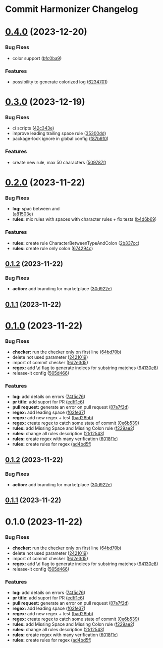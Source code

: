# Commit Harmonizer Changelog

# [0.4.0](https://github.com/aisevim/commit-harmonizer-action/compare/v0.3.0...v0.4.0) (2023-12-20)


### Bug Fixes

* color support ([bfc0ba9](https://github.com/aisevim/commit-harmonizer-action/commit/bfc0ba9a7d89d3905b585052555b29bd9c96804e))


### Features

* possibility to generate colorized log ([6234701](https://github.com/aisevim/commit-harmonizer-action/commit/62347014a12c6803a2f8f0e07fec369a887e10ca))

# [0.3.0](https://github.com/aisevim/commit-harmonizer-action/compare/v0.2.0...v0.3.0) (2023-12-19)


### Bug Fixes

* ci scripts ([42c343e](https://github.com/aisevim/commit-harmonizer-action/commit/42c343e6ea0603f688988fdec3ef71709321f932))
* improve leading trailing space rule ([35300dd](https://github.com/aisevim/commit-harmonizer-action/commit/35300dde2fc300be4de310e59860ea3b0c1324fd))
* package-lock ignore in global config ([f87b9f0](https://github.com/aisevim/commit-harmonizer-action/commit/f87b9f093b6b009d1c24fde6461ddb82707bfc43))


### Features

* create new rule, max 50 characters ([509787f](https://github.com/aisevim/commit-harmonizer-action/commit/509787f8e21a87477c660e9c59f7b653b70e10db))

# [0.2.0](https://github.com/aisevim/conventional-commits-action/compare/0.1.2...v0.2.0) (2023-11-22)


### Bug Fixes

* **log:** spac between <body> and <footer> ([a81503e](https://github.com/aisevim/conventional-commits-action/commit/a81503e2b018c16638a8c886917f2736855efaca))
* **rules:** mix rules with spaces with character rules + fix tests ([b4d6b69](https://github.com/aisevim/conventional-commits-action/commit/b4d6b69d6488e9e6514e4771adb9e9b7a94fbc8f))


### Features

* **rules:** create rule CharacterBetweenTypeAndColon ([2b337cc](https://github.com/aisevim/conventional-commits-action/commit/2b337cca28e1b4438b4aaeb14e217653af0205dc))
* **rules:** create rule only colon ([674294c](https://github.com/aisevim/conventional-commits-action/commit/674294c326d7fa7b7d2bc8883880d76e2edc68d9))



## [0.1.2](https://github.com/aisevim/conventional-commits-action/compare/0.1.1...0.1.2) (2023-11-22)


### Bug Fixes

* **action:** add branding for marketplace ([30d922e](https://github.com/aisevim/conventional-commits-action/commit/30d922e7e97c67a2194b371775ad41f63e46ebb8))



## [0.1.1](https://github.com/aisevim/conventional-commits-action/compare/0.1.0...0.1.1) (2023-11-22)



# [0.1.0](https://github.com/aisevim/conventional-commits-action/compare/07a7f2daab402aaeefcd3fe0352e2d8842dbaa85...0.1.0) (2023-11-22)


### Bug Fixes

* **checker:** run the checker only on first line ([64bd70b](https://github.com/aisevim/conventional-commits-action/commit/64bd70b9f6a5f032d55ebdcf6beff973df8e956b))
* delete not used parameter ([2421019](https://github.com/aisevim/conventional-commits-action/commit/2421019be9ac2abeaa400f9e28a6ad1723ad6039))
* import of commit checker ([9d2e3d5](https://github.com/aisevim/conventional-commits-action/commit/9d2e3d58df133ee9b1709e0dc0f8f36ff0794df0))
* **regex:** add \d flag to generate indices for substring matches ([94130e8](https://github.com/aisevim/conventional-commits-action/commit/94130e831494b2e90b432cee11178a9c56af87d5))
* release-it config ([505d466](https://github.com/aisevim/conventional-commits-action/commit/505d4662eb341c9719b2905b6e3e451fe9eeb7c7))


### Features

* **log:** add details on errors ([74f5c76](https://github.com/aisevim/conventional-commits-action/commit/74f5c7682caacfff40d15b538b94acf07ddb4ec0))
* **pr title:** add suport for PR ([edff1c6](https://github.com/aisevim/conventional-commits-action/commit/edff1c6f9e7fece5d4fe91eb84148c9d551ec63c))
* **pull request:** generate an error on pull request ([07a7f2d](https://github.com/aisevim/conventional-commits-action/commit/07a7f2daab402aaeefcd3fe0352e2d8842dbaa85))
* **regex:** add leading space ([f03fe37](https://github.com/aisevim/conventional-commits-action/commit/f03fe3778349bf35181fb06a0171d96b70168a14))
* **regex:** add new regex + test ([bad28bb](https://github.com/aisevim/conventional-commits-action/commit/bad28bb6bb1c98dcfe8ca559c094037178fc3f22))
* **regex:** create regex to catch some state of commit ([0e6b539](https://github.com/aisevim/conventional-commits-action/commit/0e6b539d4d9327985127d79ddd1a65ca7b5113e2))
* **rules:** add Missing Space and Missing Colon rule ([f229ae2](https://github.com/aisevim/conventional-commits-action/commit/f229ae23b7b0bec28b14a7185dccb2dc77ea553a))
* **rules:** change all rules description ([2512543](https://github.com/aisevim/conventional-commits-action/commit/2512543c41a91ab25c17f35694c24fd957f20a03))
* **rules:** create regex with many verification ([6018f1c](https://github.com/aisevim/conventional-commits-action/commit/6018f1c4d4aab9759b45258e723113f5b374e700))
* **rules:** create rules for regex ([ad4bd5f](https://github.com/aisevim/conventional-commits-action/commit/ad4bd5f1f04e10c1f706711ccd1f3e758a7de494))

## [0.1.2](https://github.com/aisevim/conventional-commits-action/compare/0.1.1...0.1.2) (2023-11-22)


### Bug Fixes

* **action:** add branding for marketplace ([30d922e](https://github.com/aisevim/conventional-commits-action/commit/30d922e7e97c67a2194b371775ad41f63e46ebb8))

## [0.1.1](https://github.com/aisevim/conventional-commits-action/compare/0.1.0...0.1.1) (2023-11-22)

# 0.1.0 (2023-11-22)


### Bug Fixes

* **checker:** run the checker only on first line ([64bd70b](https://github.com/aisevim/conventional-commits-action/commit/64bd70b9f6a5f032d55ebdcf6beff973df8e956b))
* delete not used parameter ([2421019](https://github.com/aisevim/conventional-commits-action/commit/2421019be9ac2abeaa400f9e28a6ad1723ad6039))
* import of commit checker ([9d2e3d5](https://github.com/aisevim/conventional-commits-action/commit/9d2e3d58df133ee9b1709e0dc0f8f36ff0794df0))
* **regex:** add \d flag to generate indices for substring matches ([94130e8](https://github.com/aisevim/conventional-commits-action/commit/94130e831494b2e90b432cee11178a9c56af87d5))
* release-it config ([505d466](https://github.com/aisevim/conventional-commits-action/commit/505d4662eb341c9719b2905b6e3e451fe9eeb7c7))


### Features

* **log:** add details on errors ([74f5c76](https://github.com/aisevim/conventional-commits-action/commit/74f5c7682caacfff40d15b538b94acf07ddb4ec0))
* **pr title:** add suport for PR ([edff1c6](https://github.com/aisevim/conventional-commits-action/commit/edff1c6f9e7fece5d4fe91eb84148c9d551ec63c))
* **pull request:** generate an error on pull request ([07a7f2d](https://github.com/aisevim/conventional-commits-action/commit/07a7f2daab402aaeefcd3fe0352e2d8842dbaa85))
* **regex:** add leading space ([f03fe37](https://github.com/aisevim/conventional-commits-action/commit/f03fe3778349bf35181fb06a0171d96b70168a14))
* **regex:** add new regex + test ([bad28bb](https://github.com/aisevim/conventional-commits-action/commit/bad28bb6bb1c98dcfe8ca559c094037178fc3f22))
* **regex:** create regex to catch some state of commit ([0e6b539](https://github.com/aisevim/conventional-commits-action/commit/0e6b539d4d9327985127d79ddd1a65ca7b5113e2))
* **rules:** add Missing Space and Missing Colon rule ([f229ae2](https://github.com/aisevim/conventional-commits-action/commit/f229ae23b7b0bec28b14a7185dccb2dc77ea553a))
* **rules:** change all rules description ([2512543](https://github.com/aisevim/conventional-commits-action/commit/2512543c41a91ab25c17f35694c24fd957f20a03))
* **rules:** create regex with many verification ([6018f1c](https://github.com/aisevim/conventional-commits-action/commit/6018f1c4d4aab9759b45258e723113f5b374e700))
* **rules:** create rules for regex ([ad4bd5f](https://github.com/aisevim/conventional-commits-action/commit/ad4bd5f1f04e10c1f706711ccd1f3e758a7de494))
